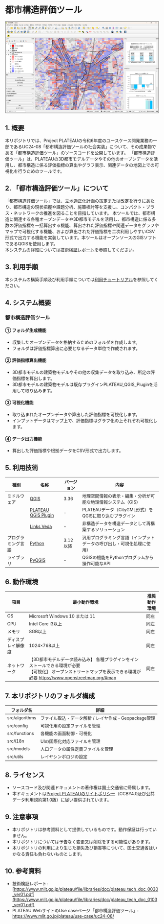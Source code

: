 # 都市構造評価ツール

![概要](./src/readme.png) 

## 1. 概要 
本リポジトリでは、Project PLATEAUの令和6年度のユースケース開発業務の一部であるUC24-08「都市構造評価ツールの社会実装」について、その成果物である「都市構造評価ツール」のソースコードを公開しています。
「都市構造評価ツール」は、PLATEAUの3D都市モデルデータやその他のオープンデータを活用し、都市構造に係る評価指標の算出やグラフ表示、関連データの地図上での可視化を行うためのツールです。


## 2. 「都市構造評価ツール」について
「都市構造評価ツール」では、立地適正化計画の策定または改定を行うにあたり、都市構造の現状把握や課題分析、施策検討等を支援し、コンパクト・プラス・ネットワークの推進を図ることを目指しています。
本ツールでは、都市構造に関連する各種オープンデータや3D都市モデルを活用し、都市構造に係る多数の評価指標を一括算出する機能、算出された評価指標や関連データをグラフやマップで可視化する機能、および算出された評価指標を二次利用しやすいCSV形式で出力する機能を実装しています。本ツールはオープンソースのGISソフトであるQGISを使用します。\
本システムの詳細については[技術検証レポート](https://www.mlit.go.jp/plateau/file/libraries/doc/plateau_tech_doc_0103_ver01.pdf)を参照してください。

## 3. 利用手順
本システムの構築手順及び利用手順については[利用チュートリアル](https://project-plateau.github.io/Urban-structure-analysis/)を参照してください。

## 4. システム概要
### 都市構造評価ツール
#### ① フォルダ生成機能
- 収集したオープンデータを格納するためのフォルダを作成します。
- フォルダは評価指標算出に必要となるデータ単位で作成されます。

#### ② 評価指標算出機能
- 3D都市モデルの建築物モデルやその他の収集データを取り込み、所定の評価指標を算出します。
- 3D都市モデルの建築物モデルは既存プラグインPLATEAU_QGIS_Pluginを活用して取り込みます。

#### ③ 可視化機能
- 取り込まれたオープンデータや算出した評価指標を可視化します。
- インプットデータはマップ上で、評価指標はグラフ化の上それぞれ可視化します。

#### ④ データ出力機能
- 算出した評価指標や根拠データをCSV形式で出力します。

## 5. 利用技術

| 種別        | 名称                                                     | バージョン   | 内容                                   |
| --------- | ------------------------------------------------------ | ------- | ------------------------------------ |
| ミドルウェア    | [QGIS](https://qgis.org/)                              | 3.36    | 地理空間情報の表示・編集・分析が可能な地理情報システム（GIS）     |
|           | [PLATEAU QGIS Plugin](https://github.com/MIERUNE/plateau-qgis-plugin) | -       | PLATEAUデータ（CityGML形式）をQGISに取り込むプラグイン |
|           | [Links Veda](https://www.mlit.go.jp/links/)               | -       | 非構造データを構造データとして再構築するソリューション          |
| プログラミング言語 | [Python](https://www.python.org/)                      | 3.12 以降 | 汎用プログラミング言語（インプットデータの呼び出し・可視化処理に使用）  |
| ライブラリ     | [PyQGIS](https://qgis.org/pyqgis)                      | -       | QGISの機能をPythonプログラムから操作可能なAPI        |

## 6. 動作環境 <!-- 動作環境についての仕様を記載ください。 -->
| 項目 | 最小動作環境 | 推奨動作環境 |
|------|-------------|-------------|
| OS | Microsoft Windows 10 または 11 | 同左 |
| CPU | Intel Core i3以上 | 同左 |
| メモリ | 8GB以上 | 同左 |
| ディスプレイ解像度 | 1024×768以上 | 同左 |
| ネットワーク | 【3D都市モデルデータ読み込み】 各種プラグインをインストールできる環境が必要<br>【可視化】 オープンストリートマップを表示できる環境が必要 https://www.openstreetmap.org/#map | 同左 |

## 7. 本リポジトリのフォルダ構成 <!-- 本GitHub上のソースファイルの構成を記載ください。 -->
| フォルダ名 |　詳細 |
|-|-|
| src/algorithms | ファイル取込・データ解析 / レイヤ作成・Geopackage管理 |
| src/config | 可視化用の設定ファイルを管理|
| src/functions | 各機能の画面制御・可視化 |
| src/i18n | UIの国際化対応ファイルを管理 |
| src/models | 人口データの属性定義ファイルを管理 |
| src/utils | レイヤシンボロジの設定 |

## 8. ライセンス <!-- 変更せず、そのまま使うこと。 -->

- ソースコード及び関連ドキュメントの著作権は国土交通省に帰属します。
- 本ドキュメントは[Project PLATEAUのサイトポリシー](https://www.mlit.go.jp/plateau/site-policy/)（CCBY4.0及び公共データ利用規約第1.0版）に従い提供されています。

## 9. 注意事項 <!-- 変更せず、そのまま使うこと。 -->

- 本リポジトリは参考資料として提供しているものです。動作保証は行っていません。
- 本リポジトリについては予告なく変更又は削除をする可能性があります。
- 本リポジトリの利用により生じた損失及び損害等について、国土交通省はいかなる責任も負わないものとします。

## 10. 参考資料 <!-- 技術検証レポートのURLはアクセンチュアにて記載します。 -->
- 技術検証レポート: [https://www.mlit.go.jp/plateau/file/libraries/doc/plateau_tech_doc_0030_ver01.pdf](https://www.mlit.go.jp/plateau/file/libraries/doc/plateau_tech_doc_0103_ver01.pdf)
- PLATEAU WebサイトのUse caseページ「都市構造評価ツール」: https://www.mlit.go.jp/plateau/use-case/uc24-08/
